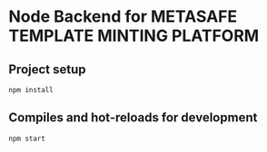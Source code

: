 # Node Backend for METASAFE TEMPLATE MINTING PLATFORM

## Project setup
```
npm install
```

## Compiles and hot-reloads for development
```
npm start
```
